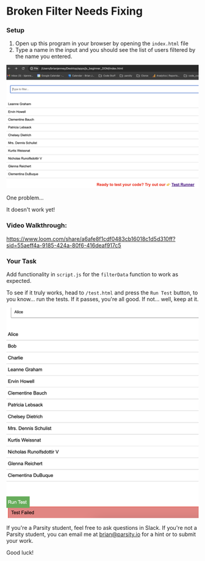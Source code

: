 # Broken Filter Needs Fixing

### Setup

1. Open up this program in your browser by opening the `index.html` file
2. Type a name in the input and you should see the list of users filtered by the name you entered.

<img src="./initial_screen.png"/>

One problem...

It doesn't work yet!

### Video Walkthrough:

https://www.loom.com/share/a6afe8f1cdf0483cb16018c1d5d310ff?sid=55aeff4a-9185-424a-80f6-416deaf917c5

### Your Task

Add functionality in `script.js` for the `filterData` function to work as expected.

To see if it truly works, head to `/test.html` and press the `Run Test` button, to you know... run the tests. If it passes, you're all good. If not... well, keep at it.

<img src="./failed.png"/>

If you're a Parsity student, feel free to ask questions in Slack. If you're not a Parsity student, you can email me at brian@parsity.io for a hint or to submit your work.

Good luck!
